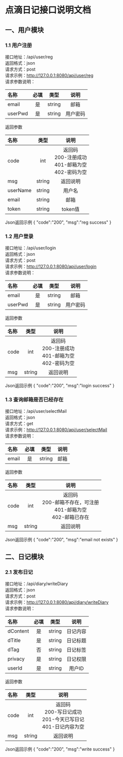 # 点滴日记接口说明文档
## 一、用户模块 
### 1.1 用户注册
接口地址：/api/user/reg  
返回格式：json  
请求方式：post  
请求示例：http://127.0.0.1:8080/api/user/reg  
请求参数说明：  

| 名称    | 必填 |   类型 |   说明   |
|:---------|:-----:|:-------:|:--------:|
| email   |   是 | string |   邮箱   |
| userPwd |   是 | string | 用户密码 |

返回参数  

| 名称     |   类型 |   说明   |
|:---------|:-------:|:--------:|
| code |int |  返回码<br>200-注册成功<br>401-邮箱为空 <br>402-密码为空 |
| msg  | string | 返回说明 |
| userName  | string | 用户名 |
| email  | string | 邮箱 |
| token  | string | token值 |

Json返回示例
{ "code":"200", "msg":"reg success" }
### 1.2 用户登录
接口地址：/api/user/login  
返回格式：json  
请求方式：post  
请求示例：http://127.0.0.1:8080/api/user/login  
请求参数说明：  

| 名称    | 必填 |   类型 |   说明   |
|:---------|:-----:|:-------:|:--------:|
| email   |   是 | string |   邮箱   |
| userPwd |   是 | string | 用户密码 |

返回参数  

| 名称     |   类型 |   说明   |
|:---------|:-------:|:--------:|
| code |int |  返回码<br>200-注册成功<br>401-邮箱为空 <br>402-密码为空  |
| msg  | string | 返回说明 |

Json返回示例
{ "code":"200", "msg":"login success" }
### 1.3 查询邮箱是否已经存在
接口地址：/api/user/selectMail  
返回格式：json  
请求方式：get  
请求示例：http://127.0.0.1:8080/api/user/selectMail  
请求参数说明：  

| 名称    | 必填 |   类型 |   说明   |
|:---------|:-----:|:-------:|:--------:|
| email   |   是 | string |   邮箱   |

返回参数  

| 名称     |   类型 |   说明   |
|:---------|:-------:|:--------:|
| code |int |  返回码<br>200-邮箱不存在，可注册<br>401-邮箱为空 <br>402-邮箱已存在  |
| msg  | string | 返回说明 |

Json返回示例
{ "code":"200", "msg":"email not exists" }

## 二、日记模块 
### 2.1 发布日记
接口地址：/api/diary/writeDiary  
返回格式：json  
请求方式：post  
请求示例：http://127.0.0.1:8080/api/diary/writeDiary  
请求参数说明：  

| 名称    | 必填 |   类型 |   说明   |
|:---------|:-----:|:-------:|:--------:|
| dContent   |   是 | string |   日记内容   |
| dTitle |   是 | string | 日记标题 |
| dTag   |   否 | string |   日记标签   |
| privacy |   是 | string | 日记权限 |
| userId |   是 | string | 用户ID |

返回参数  

| 名称     |   类型 |   说明   |
|:---------|:-------:|:--------:|
| code |int |  返回码<br>200-写日记成功<br>201-今天已写日记 <br>401-日记内容为空 |
| msg  | string | 返回说明 |

Json返回示例
{ "code":"200", "msg":"write success" }